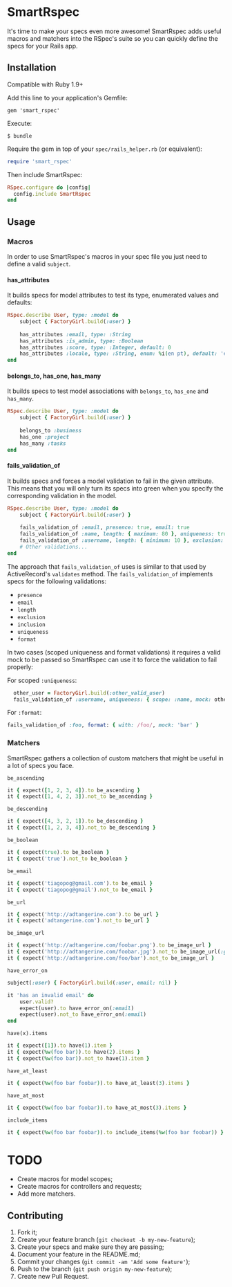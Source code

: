 # SmartRspec

It's time to make your specs even more awesome! SmartRspec adds useful macros and matchers into the RSpec's suite so you can quickly define the specs for your Rails app.

## Installation

Compatible with Ruby 1.9+

Add this line to your application's Gemfile:

    gem 'smart_rspec'

Execute:

    $ bundle

Require the gem in top of your `spec/rails_helper.rb` (or equivalent):
``` ruby 
require 'smart_rspec'
```

Then include SmartRspec:

``` ruby 
RSpec.configure do |config|
  config.include SmartRspec
end
```

## Usage

### Macros

In order to use SmartRspec's macros in your spec file you just need to define a valid `subject`.

#### has_attributes

It builds specs for model attributes to test its type, enumerated values and defaults:
``` ruby
RSpec.describe User, type: :model do
    subject { FactoryGirl.build(:user) }
    
    has_attributes :email, type: :String
    has_attributes :is_admin, type: :Boolean
    has_attributes :score, type: :Integer, default: 0
    has_attributes :locale, type: :String, enum: %i(en pt), default: 'en'
end
```

#### belongs_to, has_one, has_many

It builds specs to test model associations with `belongs_to`, `has_one` and `has_many`.
``` ruby
RSpec.describe User, type: :model do
    subject { FactoryGirl.build(:user) }
    
    belongs_to :business
    has_one :project
    has_many :tasks
end
```

#### fails_validation_of 

It builds specs and forces a model validation to fail in the given attribute. This means that you will only turn its specs into green when you specify the corresponding validation in the model.

``` ruby
RSpec.describe User, type: :model do
    subject { FactoryGirl.build(:user) }
    
    fails_validation_of :email, presence: true, email: true
    fails_validation_of :name, length: { maximum: 80 }, uniqueness: true
    fails_validation_of :username, length: { minimum: 10 }, exclusion: { in: %w(foo bar) }
    # Other validations...
end
```

The approach that `fails_validation_of` uses is similar to that used by ActiveRecord's `validates` method. The `fails_validation_of` implements specs for the following validations:

- `presence`
- `email`
- `length`
- `exclusion`
- `inclusion`
- `uniqueness`
- `format`

In two cases (scoped uniqueness and format validations) it requires a valid mock to be passed so SmartRspec can use it to force the validation to fail properly:

For scoped `:uniqueness`:
``` ruby
  other_user = FactoryGirl.build(:other_valid_user)
  fails_validation_of :username, uniqueness: { scope: :name, mock: other_user }
```

For `:format`:
``` ruby
fails_validation_of :foo, format: { with: /foo/, mock: 'bar' }
```

### Matchers

SmartRspec gathers a collection of custom matchers that might be useful in a lot of specs you face.

`be_ascending`
``` ruby
it { expect([1, 2, 3, 4]).to be_ascending }
it { expect([1, 4, 2, 3]).not_to be_ascending }
```

`be_descending`
``` ruby
it { expect([4, 3, 2, 1]).to be_descending }
it { expect([1, 2, 3, 4]).not_to be_descending }
```

`be_boolean`
``` ruby
it { expect(true).to be_boolean }
it { expect('true').not_to be_boolean }
```

`be_email`
``` ruby
it { expect('tiagopog@gmail.com').to be_email }
it { expect('tiagopog@gmail').not_to be_email }
```

`be_url`
``` ruby
it { expect('http://adtangerine.com').to be_url }
it { expect('adtangerine.com').not_to be_url }
```

`be_image_url`
``` ruby
it { expect('http://adtangerine.com/foobar.png').to be_image_url }
it { expect('http://adtangerine.com/foobar.jpg').not_to be_image_url(:gif) }
it { expect('http://adtangerine.com/foo/bar').not_to be_image_url }
```

`have_error_on`
``` ruby
subject(:user) { FactoryGirl.build(:user, email: nil) }

it 'has an invalid email' do
    user.valid?
    expect(user).to have_error_on(:email)
    expect(user).not_to have_error_on(:email)
end
```

`have(x).items`
``` ruby
it { expect([1]).to have(1).item }
it { expect(%w(foo bar)).to have(2).items }
it { expect(%w(foo bar)).not_to have(1).item }
```

`have_at_least`
``` ruby
it { expect(%w(foo bar foobar)).to have_at_least(3).items }
```

`have_at_most`
``` ruby
it { expect(%w(foo bar foobar)).to have_at_most(3).items }
```

`include_items`
``` ruby
it { expect(%w(foo bar foobar)).to include_items(%w(foo bar foobar)) }
```

# TODO

- Create macros for model scopes;
- Create macros for controllers and requests;
- Add more matchers.

## Contributing

1. Fork it;
2. Create your feature branch (`git checkout -b my-new-feature`);
3. Create your specs and make sure they are passing;
4. Document your feature in the README.md;
4. Commit your changes (`git commit -am 'Add some feature'`);
5. Push to the branch (`git push origin my-new-feature`);
6. Create new Pull Request.

